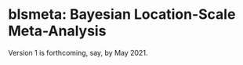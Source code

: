 
<!-- README.md is generated from README.Rmd. Please edit that file -->

# blsmeta: Bayesian Location-Scale Meta-Analysis

Version 1 is forthcoming, say, by May 2021.

<!-- You can install the development version from [GitHub](https://github.com/) with: -->

<!-- ``` r -->

<!-- # install.packages("devtools") -->

<!-- devtools::install_github("donaldRwilliams/blsmeta") -->

<!-- ``` -->

<!-- ## Example -->

<!-- This is a basic example which shows you how to solve a common problem: -->
